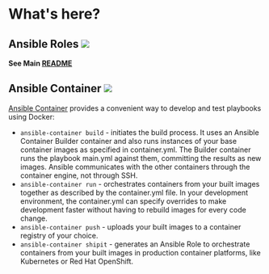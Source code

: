 # What's here?

## Ansible Roles <img src="https://img.shields.io/badge/Implementation%20Status-Prod-blue.svg" />

**See Main [README](https://github.com/gsa/datagov-deploy)**

## Ansible Container <img src="https://img.shields.io/badge/Implementation%20Status-WIP-red.svg" /> 

[Ansible Container](https://github.com/ansible/ansible-container) provides a convenient way to develop and test playbooks using Docker:

* `ansible-container build` - initiates the build process. It uses an Ansible Container Builder container and also runs instances of your base container images as specified in container.yml. The Builder container runs the playbook main.yml against them, committing the results as new images. Ansible communicates with the other containers through the container engine, not through SSH.
* `ansible-container run` - orchestrates containers from your built images together as described by the container.yml file. In your development environment, the container.yml can specify overrides to make development faster without having to rebuild images for every code change.
* `ansible-container push` - uploads your built images to a container registry of your choice.
* `ansible-container shipit` - generates an Ansible Role to orchestrate containers from your built images in production container platforms, like Kubernetes or Red Hat OpenShift.
